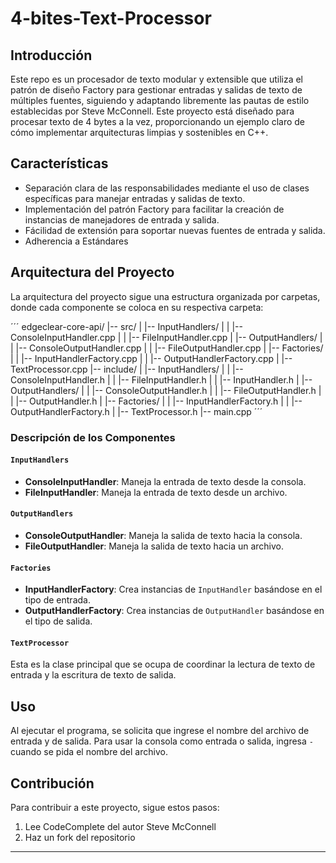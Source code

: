 # 4-bites-Text-Processor

## Introducción

Este repo es un procesador de texto modular y extensible que utiliza el patrón de diseño Factory para gestionar entradas y salidas de texto de múltiples fuentes, siguiendo y adaptando libremente las pautas de estilo establecidas por Steve McConnell. Este proyecto está diseñado para procesar texto de 4 bytes a la vez, proporcionando un ejemplo claro de cómo implementar arquitecturas limpias y sostenibles en C++.

## Características

- Separación clara de las responsabilidades mediante el uso de clases específicas para manejar entradas y salidas de texto.
- Implementación del patrón Factory para facilitar la creación de instancias de manejadores de entrada y salida.
- Fácilidad de extensión para soportar nuevas fuentes de entrada y salida.
- Adherencia a Estándares

## Arquitectura del Proyecto

La arquitectura del proyecto sigue una estructura organizada por carpetas, donde cada componente se coloca en su respectiva carpeta:

´´´
edgeclear-core-api/
|-- src/
| |-- InputHandlers/
| | |-- ConsoleInputHandler.cpp
| | |-- FileInputHandler.cpp
| |-- OutputHandlers/
| | |-- ConsoleOutputHandler.cpp
| | |-- FileOutputHandler.cpp
| |-- Factories/
| | |-- InputHandlerFactory.cpp
| | |-- OutputHandlerFactory.cpp
| |-- TextProcessor.cpp
|-- include/
| |-- InputHandlers/
| | |-- ConsoleInputHandler.h
| | |-- FileInputHandler.h
| | |-- InputHandler.h
| |-- OutputHandlers/
| | |-- ConsoleOutputHandler.h
| | |-- FileOutputHandler.h
| | |-- OutputHandler.h
| |-- Factories/
| | |-- InputHandlerFactory.h
| | |-- OutputHandlerFactory.h
| |-- TextProcessor.h
|-- main.cpp
´´´

### Descripción de los Componentes

#### `InputHandlers`
- **ConsoleInputHandler**: Maneja la entrada de texto desde la consola.
- **FileInputHandler**: Maneja la entrada de texto desde un archivo.

#### `OutputHandlers`
- **ConsoleOutputHandler**: Maneja la salida de texto hacia la consola.
- **FileOutputHandler**: Maneja la salida de texto hacia un archivo.

#### `Factories`
- **InputHandlerFactory**: Crea instancias de `InputHandler` basándose en el tipo de entrada.
- **OutputHandlerFactory**: Crea instancias de `OutputHandler` basándose en el tipo de salida.

#### `TextProcessor`
Esta es la clase principal que se ocupa de coordinar la lectura de texto de entrada y la escritura de texto de salida.

## Uso

Al ejecutar el programa, se solicita que ingrese el nombre del archivo de entrada y de salida. Para usar la consola como entrada o salida, ingresa `-` cuando se pida el nombre del archivo.

## Contribución

Para contribuir a este proyecto, sigue estos pasos:

1. Lee CodeComplete del autor Steve McConnell
2. Haz un fork del repositorio
---
